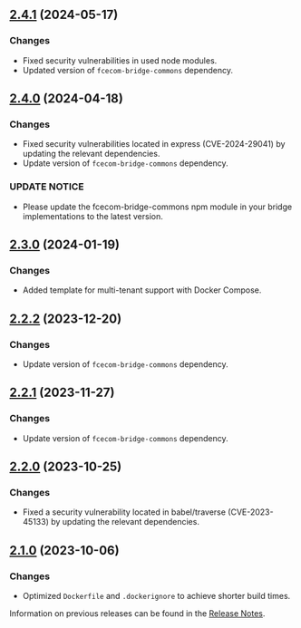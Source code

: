 ## [2.4.1](https://github.com/e-Spirit/fcecom-bridge-api-mock-o-merce/compare/v2.4.0...v2.4.1) (2024-05-17)

### Changes

* Fixed security vulnerabilities in used node modules.
* Updated version of `fcecom-bridge-commons` dependency.

## [2.4.0](https://github.com/e-Spirit/fcecom-bridge-api-mock-o-merce/compare/v2.3.0...v2.4.0) (2024-04-18)

### Changes
* Fixed security vulnerabilities located in express (CVE-2024-29041) by updating the relevant dependencies.
* Update version of `fcecom-bridge-commons` dependency.

### UPDATE NOTICE
* Please update the fcecom-bridge-commons npm module in your bridge implementations to the latest version.

## [2.3.0](https://github.com/e-Spirit/fcecom-bridge-api-mock-o-merce/compare/v2.2.2...v2.3.0) (2024-01-19)

### Changes
* Added template for multi-tenant support with Docker Compose.

## [2.2.2](https://github.com/e-Spirit/fcecom-bridge-api-mock-o-merce/compare/v2.2.1...v2.2.2) (2023-12-20)

### Changes
* Update version of `fcecom-bridge-commons` dependency.

## [2.2.1](https://github.com/e-Spirit/fcecom-bridge-api-mock-o-merce/compare/v2.2.0...v2.2.1) (2023-11-27)

### Changes
* Update version of `fcecom-bridge-commons` dependency.

## [2.2.0](https://github.com/e-Spirit/fcecom-bridge-api-mock-o-merce/compare/v2.1.0...v2.2.0) (2023-10-25)

### Changes
* Fixed a security vulnerability located in babel/traverse (CVE-2023-45133) by updating the relevant dependencies.

## [2.1.0](https://github.com/e-Spirit/fcecom-bridge-api-mock-o-merce/compare/v2.0.0...v2.1.0) (2023-10-06)

### Changes
* Optimized `Dockerfile` and `.dockerignore` to achieve shorter build times.

Information on previous releases can be found in the [Release Notes](https://docs.e-spirit.com/ecom/fsconnect-com/FirstSpirit_Connect_for_Commerce_Releasenotes_EN.html).
